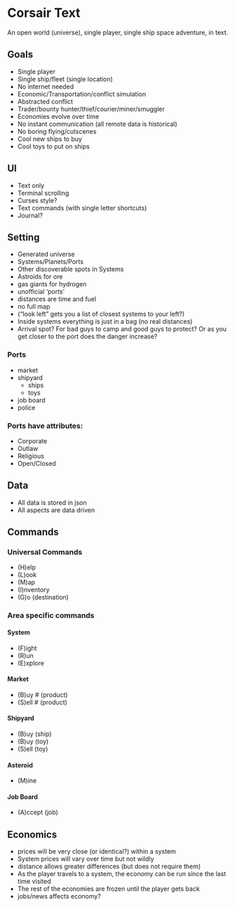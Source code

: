 # Corsair Text
An open world (universe), single player, single ship space adventure, in text.
## Goals
* Single player
* Single ship/fleet (single location)
* No internet needed
* Economic/Transportation/conflict simulation
* Abstracted conflict
* Trader/bounty hunter/thief/courier/miner/smuggler
* Economies evolve over time
* No instant communication (all remote data is historical)
* No boring flying/cutscenes
* Cool new ships to buy
* Cool toys to put on ships
## UI
* Text only
* Terminal scrolling
* Curses style?
* Text commands (with single letter shortcuts)
* Journal?
## Setting
* Generated universe
* Systems/Planets/Ports
* Other discoverable spots in Systems
* Astroids for ore
* gas giants for hydrogen
* unofficial ‘ports’
* distances are time and fuel
* no full map
* (“look left” gets you a list of closest systems to your left?)
* Inside systems everything is just in a bag (no real distances)
* Arrival spot? For bad guys to camp and good guys to protect? Or as you get closer to the port does the danger increase?
### Ports
* market
* shipyard
  * ships
  * toys
* job board
* police
### Ports have attributes:
* Corporate
* Outlaw
* Religious
* Open/Closed
## Data
* All data is stored in json
* All aspects are data driven
## Commands
### Universal Commands
* (H)elp
* (L)ook
* (M)ap
* (I)nventory
* (G)o (destination)
### Area specific commands
#### System
* (F)ight
* (R)un
* (E)xplore
#### Market
* (B)uy # (product)
* (S)ell # (product)
#### Shipyard
* (B)uy (ship)
* (B)uy (toy)
* (S)ell (toy)
#### Asteroid
* (M)ine
#### Job Board
* (A)ccept (job)
## Economics
* prices will be very close (or identical?) within a system
* System prices will vary over time but not wildly
* distance allows greater differences (but does not require them)
* As the player travels to a system, the economy can be run since the last time visited
* The rest of the economies are frozen until the player gets back
* jobs/news affects economy?

